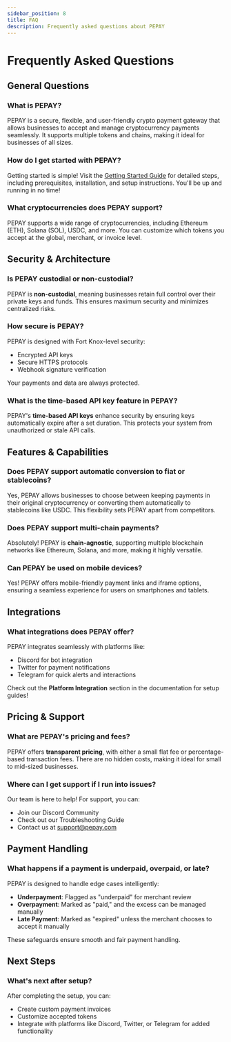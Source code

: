 ```yaml
---
sidebar_position: 8
title: FAQ
description: Frequently asked questions about PEPAY
---
```


# Frequently Asked Questions

## General Questions

### What is PEPAY?

PEPAY is a secure, flexible, and user-friendly crypto payment gateway that allows businesses to accept and manage cryptocurrency payments seamlessly. It supports multiple tokens and chains, making it ideal for businesses of all sizes.

### How do I get started with PEPAY?

Getting started is simple! Visit the [Getting Started Guide](./quickstart) for detailed steps, including prerequisites, installation, and setup instructions. You'll be up and running in no time!

### What cryptocurrencies does PEPAY support?

PEPAY supports a wide range of cryptocurrencies, including Ethereum (ETH), Solana (SOL), USDC, and more. You can customize which tokens you accept at the global, merchant, or invoice level.

## Security & Architecture

### Is PEPAY custodial or non-custodial?

PEPAY is **non-custodial**, meaning businesses retain full control over their private keys and funds. This ensures maximum security and minimizes centralized risks.

### How secure is PEPAY?

PEPAY is designed with Fort Knox-level security:
- Encrypted API keys
- Secure HTTPS protocols
- Webhook signature verification

Your payments and data are always protected.

### What is the time-based API key feature in PEPAY?

PEPAY's **time-based API keys** enhance security by ensuring keys automatically expire after a set duration. This protects your system from unauthorized or stale API calls.

## Features & Capabilities

### Does PEPAY support automatic conversion to fiat or stablecoins?

Yes, PEPAY allows businesses to choose between keeping payments in their original cryptocurrency or converting them automatically to stablecoins like USDC. This flexibility sets PEPAY apart from competitors.

### Does PEPAY support multi-chain payments?

Absolutely! PEPAY is **chain-agnostic**, supporting multiple blockchain networks like Ethereum, Solana, and more, making it highly versatile.

### Can PEPAY be used on mobile devices?

Yes! PEPAY offers mobile-friendly payment links and iframe options, ensuring a seamless experience for users on smartphones and tablets.

## Integrations

### What integrations does PEPAY offer?

PEPAY integrates seamlessly with platforms like:
- Discord for bot integration
- Twitter for payment notifications
- Telegram for quick alerts and interactions

Check out the **Platform Integration** section in the documentation for setup guides!

## Pricing & Support

### What are PEPAY's pricing and fees?

PEPAY offers **transparent pricing**, with either a small flat fee or percentage-based transaction fees. There are no hidden costs, making it ideal for small to mid-sized businesses.

### Where can I get support if I run into issues?

Our team is here to help! For support, you can:
- Join our Discord Community
- Check out our Troubleshooting Guide
- Contact us at support@pepay.com

## Payment Handling

### What happens if a payment is underpaid, overpaid, or late?

PEPAY is designed to handle edge cases intelligently:
- **Underpayment**: Flagged as "underpaid" for merchant review
- **Overpayment**: Marked as "paid," and the excess can be managed manually
- **Late Payment**: Marked as "expired" unless the merchant chooses to accept it manually

These safeguards ensure smooth and fair payment handling.

## Next Steps

### What's next after setup?

After completing the setup, you can:
- Create custom payment invoices
- Customize accepted tokens
- Integrate with platforms like Discord, Twitter, or Telegram for added functionality